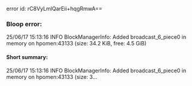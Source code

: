 error id: rC8VyLmlQarEii+hqgRmwA==
### Bloop error:

25/06/17 15:13:16 INFO BlockManagerInfo: Added broadcast_6_piece0 in memory on hpomen:43133 (size: 34.2 KiB, free: 4.5 GiB)
#### Short summary: 

25/06/17 15:13:16 INFO BlockManagerInfo: Added broadcast_6_piece0 in memory on hpomen:43133 (size: 3...